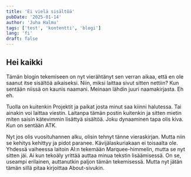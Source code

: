 ```yaml
---
title: 'Ei vielä sisältöä'
pubDate: '2025-01-14'
author: 'Juha Halmu'
tags: ['test', 'kontentti', 'blogi']
lang: 'fi'
draft: false
---
```


## Hei kaikki

Tämän blogin tekemiseen on nyt vierähtänyt sen verran aikaa, että en ole saanut itse sisältöä aikaiseksi. Niin, miksi laittaa sivut sitten nettiin? Kun sentään niissä on kaunis naamani. Meinaan lähdin juuri naamakirjasta. Eh eh.

Tuolla on kuitenkin Projektit ja paikat josta minut saa kiinni halutessa. Tai ainakin voi laittaa viestin. Laitanpa tämän postin kuitenkin ja sitten mietin miten saisin kätevimmin lisättyä sisältöä. Joku dynaaminen tapa olis kiva. Kun on sentään ATK.

Nyt jos olis vuosituhannen alku, olisin tehnyt tänne vieraskirjan. Mutta niin se kehitys kehittyy ja pidot paranee. Kävijälaskuriakaan ei toisaalta ole. Yhdessä vaiheessa laitoin AI:n tekemään Marquee-himmelin, mutta se nyt sitten jäi. Ai kun tekoäly yrittää auttaa minua tekstin lisäämisessä. On se, useampi erilainen, auttanutkin paljon tämän tekemisessä. Mutta nyt jätän tämän sillä pitaa kirjoittaa About-sivukin.
